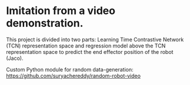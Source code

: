 # Imitation from a video demonstration.

This project is divided into two parts:
Learning Time Contrastive Network (TCN) representation space and regression model above the TCN representation space to predict the end effector position of the robot (Jaco).

Custom Python module for random data-generation: https://github.com/suryachereddy/random-robot-video
